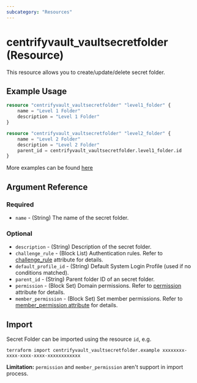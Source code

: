 ```yaml
---
subcategory: "Resources"
---
```


# centrifyvault_vaultsecretfolder (Resource)

This resource allows you to create/update/delete secret folder.

## Example Usage

```terraform
resource "centrifyvault_vaultsecretfolder" "level1_folder" {
    name = "Level 1 Folder"
    description = "Level 1 Folder"
}

resource "centrifyvault_vaultsecretfolder" "level2_folder" {
    name = "Level 2 Folder"
    description = "Level 2 Folder"
    parent_id = centrifyvault_vaultsecretfolder.level1_folder.id
}
```

More examples can be found [here](https://github.com/marcozj/terraform-provider-centrifyvault/tree/main/examples/centrifyvault_vaultsecret)

## Argument Reference

### Required

- `name` - (String) The name of the secret folder.

### Optional

- `description` - (String) Description of the secret folder.
- `challenge_rule` - (Block List) Authentication rules. Refer to [challenge_rule](./attribute_challengerule.md) attribute for details.
- `default_profile_id` - (String) Default System Login Profile (used if no conditions matched).
- `parent_id` - (String) Parent folder ID of an secret folder.
- `permission` - (Block Set) Domain permissions. Refer to [permission](./attribute_permission.md) attribute for details.
- `member_permission` - (Block Set) Set member permissions. Refer to [member_permission attribute](./attribute_permission.md) for details.

## Import

Secret Folder can be imported using the resource `id`, e.g.

```shell
terraform import centrifyvault_vaultsecretfolder.example xxxxxxxx-xxxx-xxxx-xxxx-xxxxxxxxxxxx
```

**Limitation:** `permission` and `member_permission` aren't support in import process.
